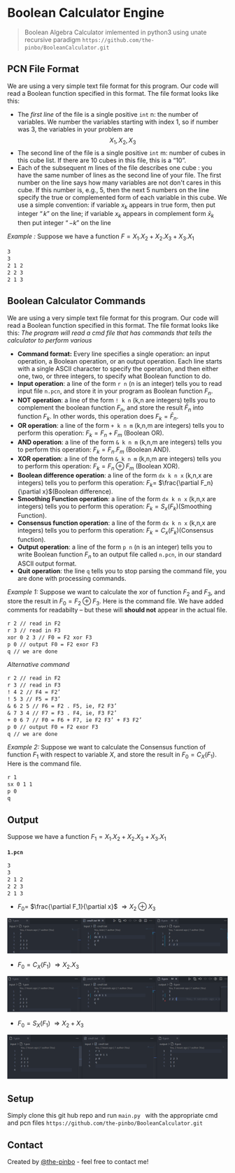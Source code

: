 # Boolean Calculator Engine

> Boolean Algebra Calculator imlemented in python3 using unate recursive paradigm
> `https://github.com/the-pinbo/BooleanCalculator.git`

## PCN File Format

We are using a very simple text file format for this program. Our code will read a Boolean function specified in this format. The file format looks like this:

- The _first line_ of the file is a single positive `int` n: the number of variables. We number the variables starting with index 1, so if number was 3, the variables in your problem are $$X_1, X_2, X_3$$
- The second line of the file is a single positive `int` m: number of cubes in this cube list. If there are 10 cubes in this file, this is a “10”.
- Each of the subsequent m lines of the file describes one cube : you have the same number of lines as the second line of your file. The first number on the line says how many variables are not don't cares in this cube. If this number is, e.g., 5, then the next 5 numbers on the line specify the true or complemented form of each variable in this cube. We use a simple convention: if variable $x_k$ appears in true form, then put integer $“k”$ on the line; if variable $x_k$ appears in complement form $\bar x_k$ then put integer $“-k”$ on the line

_Example :_
Suppose we have a function $F = X_1.X_2 + X_2.X_3 + X_3.X_1$

```
3
3
2 1 2
2 2 3
2 1 3
```

## Boolean Calculator Commands

We are using a very simple text file format for this program. Our code will read a Boolean function specified in this format. The file format looks like this:
_The program will read a cmd file that has commands that tells the calculator to perform various_

- **Command format:** Every line specifies a single operation: an input operation, a Boolean operation, or an output operation. Each line starts with a single ASCII character to specify the operation, and then either one, two, or three integers, to specify what Boolean function to do.
- **Input operation**: a line of
  the form `r n` (n is an integer) tells you to read input file `n.pcn`,
  and store it in your program as Boolean function $F_n$.
- **NOT operation**: a line of the form `! k n` (k,n are integers) tells you to complement the boolean function $F_n$, and store the result $\bar F_n$ into function $F_k$. In other words, this operation does $F_k = \bar F_n$.
- **OR operation**: a line of the form `+ k n m` (k,n,m are integers) tells you to perform this operation: $F_k = F_n + F_m$ (Boolean OR).
- **AND operation**: a line of the form `& k n m` (k,n,m are integers) tells you to perform this operation: $F_k = F_n .F_m$ (Boolean AND).
- **XOR operation**: a line of the form `& k n m` (k,n,m are integers) tells you to perform this operation: $F_k = F_n \oplus F_m$ (Boolean XOR).
- **Boolean difference operation**: a line of the form `dx k n x` (k,n,x are integers) tells you to perform this operation: $F_k =$ $\frac{\partial F_n}{\partial x}$(Boolean difference).
- **Smoothing Function operation**: a line of the form `dx k n x` (k,n,x are integers) tells you to perform this operation: $F_k = S_x(F_k)$(Smoothing Function).
- **Consensus function operation**: a line of the form `dx k n x` (k,n,x are integers) tells you to perform this operation: $F_k = C_x(F_k)$(Consensus function).
- **Output operation**: a line of the form `p n` (n is an integer) tells you to write Boolean function $F_n$ to an output file called `n.pcn`, in our standard ASCII output format.
- **Quit operation**: the line `q` tells you to stop parsing the command file, you are done with processing commands.

_Example 1:_
Suppose we want to calculate the xor of function $F_2$ and $F_3$, and store the result in $F_0 = F_2  \oplus F_3$. Here is the command file. We have added comments for readabilty – but these will **should not** appear in the actual file.

```
r 2 // read in F2
r 3 // read in F3
xor 0 2 3 // F0 = F2 xor F3
p 0 // output F0 = F2 exor F3
q // we are done
```

_Alternative command_

```
r 2 // read in F2
r 3 // read in F3
! 4 2 // F4 = F2’
! 5 3 // F5 = F3’
& 6 2 5 // F6 = F2 . F5, ie, F2 F3’
& 7 3 4 // F7 = F3 . F4, ie, F3 F2’
+ 0 6 7 // F0 = F6 + F7, ie F2 F3’ + F3 F2’
p 0 // output F0 = F2 exor F3
q // we are done
```

_Example 2:_
Suppose we want to calculate the Consensus function of function $F_1$ with respect to variable $X$, and store the result in $F_0 = C_X(F_1)$. Here is the command file.

```
r 1
sx 0 1 1
p 0
q
```

## Output

Suppose we have a function $F_1 = X_1.X_2 + X_2.X_3 + X_3.X_1$

**`1.pcn`**

```
3
3
2 1 2
2 2 3
2 1 3
```

- $F_0 =$ $\frac{\partial F_1}{\partial x}$ $\Rightarrow X_2 \oplus X_3$

<img src="readme_img/dx.png" alt="output screen shot">

- $F_0 = C_X(F_1)$ $\Rightarrow X_2 . X_3$
  
<img src="readme_img/cx.png" alt="output screen shot">

- $F_0 = S_X(F_1)$ $\Rightarrow X_2 + X_3$
  
<img src="readme_img/sx.png" alt="output screen shot">

## Setup

Simply clone this git hub repo and run `main.py ` with the appropriate cmd and pcn files
`https://github.com/the-pinbo/BooleanCalculator.git`

## Contact

Created by [@the-pinbo](https://github.com/the-pinbo) - feel free to contact me!
